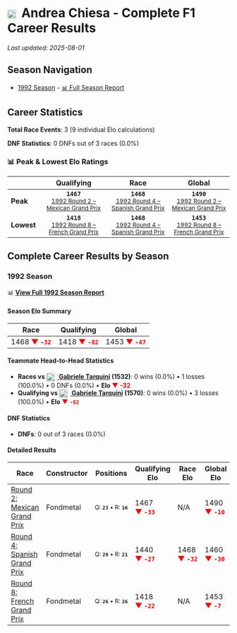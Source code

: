 # <img src="https://upload.wikimedia.org/wikipedia/commons/f/f3/Flag_of_Switzerland.svg" alt="Switzerland" width="20" height="auto" style="vertical-align: middle; margin-right: 5px;" onerror="this.outerHTML='🇨🇭'; this.style.marginRight='5px';"/> Andrea Chiesa - Complete F1 Career Results

*Last updated: 2025-08-01*

## Season Navigation

- [1992 Season](#1992-season) - [📊 Full Season Report](../seasons/1992-season-report)

## Career Statistics

**Total Race Events**: 3 (9 individual Elo calculations)

**DNF Statistics**: 0 DNFs out of 3 races (0.0%)

### 📊 Peak & Lowest Elo Ratings

| &nbsp; | Qualifying | Race | Global |
|-------|------------|------|--------|
| **Peak** | <center>**`1467`**<br/><small>[1992 Round 2 – Mexican Grand Prix](../seasons/1992-season-report#round-2-mexican-grand-prix)</small></center> | <center>**`1468`**<br/><small>[1992 Round 4 – Spanish Grand Prix](../seasons/1992-season-report#round-4-spanish-grand-prix)</small></center> | <center>**`1490`**<br/><small>[1992 Round 2 – Mexican Grand Prix](../seasons/1992-season-report#round-2-mexican-grand-prix)</small></center> |
| **Lowest** | <center>**`1418`**<br/><small>[1992 Round 8 – French Grand Prix](../seasons/1992-season-report#round-8-french-grand-prix)</small></center> | <center>**`1468`**<br/><small>[1992 Round 4 – Spanish Grand Prix](../seasons/1992-season-report#round-4-spanish-grand-prix)</small></center> | <center>**`1453`**<br/><small>[1992 Round 8 – French Grand Prix](../seasons/1992-season-report#round-8-french-grand-prix)</small></center> |


## Complete Career Results by Season

### 1992 Season

📊 **[View Full 1992 Season Report](../seasons/1992-season-report)**

#### Season Elo Summary

| Race | Qualifying | Global |
|------|------------|--------|
| 1468 **<span style="color: red;">▼&nbsp;`-32`</span>** | 1418 **<span style="color: red;">▼&nbsp;`-82`</span>** | 1453 **<span style="color: red;">▼&nbsp;`-47`</span>** |

#### Teammate Head-to-Head Statistics

- **Races vs [<img src="https://upload.wikimedia.org/wikipedia/commons/0/03/Flag_of_Italy.svg" alt="Italy" width="20" height="auto" style="vertical-align: middle; margin-right: 5px;" onerror="this.outerHTML='🇮🇹'; this.style.marginRight='5px';"/> Gabriele Tarquini](gabriele-tarquini) (1532)**: 0 wins (0.0%) • 1 losses (100.0%) • 0 DNFs (0.0%) • **Elo <span style="color: red;">▼&nbsp;-32</span>**
- **Qualifying vs [<img src="https://upload.wikimedia.org/wikipedia/commons/0/03/Flag_of_Italy.svg" alt="Italy" width="20" height="auto" style="vertical-align: middle; margin-right: 5px;" onerror="this.outerHTML='🇮🇹'; this.style.marginRight='5px';"/> Gabriele Tarquini](gabriele-tarquini) (1570)**: 0 wins (0.0%) • 3 losses (100.0%) • **Elo <span style="color: red;">▼&nbsp;`-82`</span>**

#### DNF Statistics

- **DNFs**: 0 out of 3 races (0.0%)

#### Detailed Results

| Race | Constructor | Positions | Qualifying Elo | Race Elo | Global Elo | Teammate |
|------|-------------|-----------|----------------|----------|------------|----------|
| [Round 2: Mexican Grand Prix](../seasons/1992-season-report#round-2-mexican-grand-prix) | Fondmetal | <small>Q:&nbsp;**`23`**&nbsp;•&nbsp;R:&nbsp;**`16`**</small> | 1467 **<span style="color: red;">▼&nbsp;`-33`</span>** | N/A | 1490 **<span style="color: red;">▼&nbsp;`-10`</span>** | [<img src="https://upload.wikimedia.org/wikipedia/commons/0/03/Flag_of_Italy.svg" alt="Italy" width="20" height="auto" style="vertical-align: middle; margin-right: 5px;" onerror="this.outerHTML='🇮🇹'; this.style.marginRight='5px';"/> Gabriele Tarquini](gabriele-tarquini)<br/><small>Q:&nbsp;**`14`**&nbsp;•&nbsp;R:&nbsp;**`DNF`**</small> |
| [Round 4: Spanish Grand Prix](../seasons/1992-season-report#round-4-spanish-grand-prix) | Fondmetal | <small>Q:&nbsp;**`20`**&nbsp;•&nbsp;R:&nbsp;**`21`**</small> | 1440 **<span style="color: red;">▼&nbsp;`-27`</span>** | 1468 **<span style="color: red;">▼&nbsp;`-32`</span>** | 1460 **<span style="color: red;">▼&nbsp;`-30`</span>** | [<img src="https://upload.wikimedia.org/wikipedia/commons/0/03/Flag_of_Italy.svg" alt="Italy" width="20" height="auto" style="vertical-align: middle; margin-right: 5px;" onerror="this.outerHTML='🇮🇹'; this.style.marginRight='5px';"/> Gabriele Tarquini](gabriele-tarquini)<br/><small>Q:&nbsp;**`18`**&nbsp;•&nbsp;R:&nbsp;**`14`**</small> |
| [Round 8: French Grand Prix](../seasons/1992-season-report#round-8-french-grand-prix) | Fondmetal | <small>Q:&nbsp;**`26`**&nbsp;•&nbsp;R:&nbsp;**`26`**</small> | 1418 **<span style="color: red;">▼&nbsp;`-22`</span>** | N/A | 1453 **<span style="color: red;">▼&nbsp;`-7`</span>** | [<img src="https://upload.wikimedia.org/wikipedia/commons/0/03/Flag_of_Italy.svg" alt="Italy" width="20" height="auto" style="vertical-align: middle; margin-right: 5px;" onerror="this.outerHTML='🇮🇹'; this.style.marginRight='5px';"/> Gabriele Tarquini](gabriele-tarquini)<br/><small>Q:&nbsp;**`23`**&nbsp;•&nbsp;R:&nbsp;**`DNF`**</small> |

